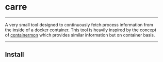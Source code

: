 carre
========

------------------------------------------------------------------------------------------------------------------------

A very small tool designed to continuously fetch process information from the inside of a docker container. This tool is
heavily inspired by the concept of [containermon](https://github.com/sparrc/containermon) which provides similar
information but on container basis.

------------------------------------------------------------------------------------------------------------------------

Install
-------





